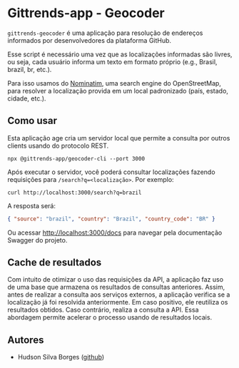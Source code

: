# Gittrends-app - Geocoder

`gittrends-geocoder` é uma aplicação para resolução de endereços informados por desenvolvedores da plataforma GitHub.

Esse script é necessário uma vez que as localizações informadas são livres, ou seja, cada usuário informa um texto em formato próprio (e.g., Brasil, brazil, br, etc.).

Para isso usamos do [Nominatim](https://nominatim.openstreetmap.org/), uma search engine do OpenStreetMap, para resolver a localização provida em um local padronizado (país, estado, cidade, etc.).

## Como usar

Esta aplicação age cria um servidor local que permite a consulta por outros clients usando do protocolo REST.

```console
npx @gittrends-app/geocoder-cli --port 3000
```

Após executar o servidor, você poderá consultar localizações fazendo requisições para `/search?q=<localização>`. Por exemplo:

```console
curl http://localhost:3000/search?q=brazil
```

A resposta será:

```json
{ "source": "brazil", "country": "Brazil", "country_code": "BR" }
```

Ou acessar <http://localhost:3000/docs> para navegar pela documentação Swagger do projeto.

## Cache de resultados

Com intuito de otimizar o uso das requisições da API, a aplicação faz uso de uma base que armazena os resultados de consultas anteriores. Assim, antes de realizar a consulta aos serviços externos, a aplicação verifica se a localização já foi resolvida anteriormente. Em caso positivo, ele reutiliza os resultados obtidos. Caso contrário, realiza a consulta a API. Essa abordagem permite acelerar o processo usando de resultados locais.

## Autores

- Hudson Silva Borges ([github](https://github.com/hsborges))
